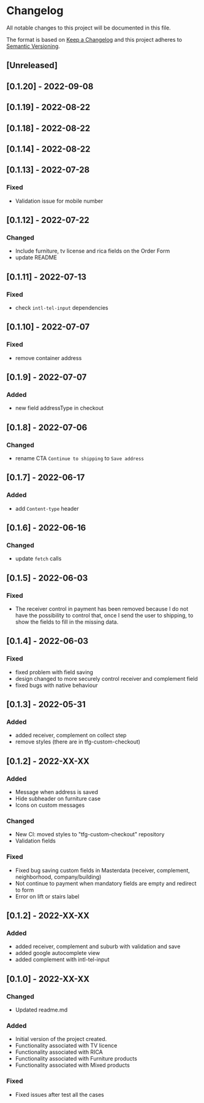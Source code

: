 # Changelog

All notable changes to this project will be documented in this file.

The format is based on [Keep a Changelog](http://keepachangelog.com/en/1.0.0/)
and this project adheres to [Semantic Versioning](http://semver.org/spec/v2.0.0.html).

## [Unreleased]

## [0.1.20] - 2022-09-08

## [0.1.19] - 2022-08-22

## [0.1.18] - 2022-08-22

## [0.1.14] - 2022-08-22
## [0.1.13] - 2022-07-28
### Fixed
- Validation issue for mobile number

## [0.1.12] - 2022-07-22
### Changed
- Include furniture, tv license and rica fields on the Order Form
- update README

## [0.1.11] - 2022-07-13
### Fixed
- check `intl-tel-input` dependencies


## [0.1.10] - 2022-07-07
### Fixed
- remove container address

## [0.1.9] - 2022-07-07
### Added
- new field addressType in checkout
## [0.1.8] - 2022-07-06
### Changed
- rename CTA `Continue to shipping` to `Save address`

## [0.1.7] - 2022-06-17
### Added
- add `Content-type` header

## [0.1.6] - 2022-06-16
### Changed
- update `fetch` calls

## [0.1.5] - 2022-06-03
### Fixed
- The receiver control in payment has been removed because I do not have the possibility to control that,
  once I send the user to shipping, to show the fields to fill in the missing data.

## [0.1.4] - 2022-06-03
### Fixed
- fixed problem with field saving
- design changed to more securely control receiver and complement field
- fixed bugs with native behaviour

## [0.1.3] - 2022-05-31
### Added
- added receiver, complement on collect step
- remove styles (there are in tfg-custom-checkout)

## [0.1.2] - 2022-XX-XX
### Added
- Message when address is saved
- Hide subheader on furniture case
- Icons on custom messages

### Changed
- New CI: moved styles to "tfg-custom-checkout" repository
- Validation fields

### Fixed
- Fixed bug saving custom fields in Masterdata (receiver, complement, neighborhood, company/building)
- Not continue to payment when mandatory fields are empty and redirect to form
- Error on lift or stairs label

## [0.1.2] - 2022-XX-XX

### Added

- added receiver, complement and suburb with validation and save
- added google autocomplete view
- added complement with intl-tel-input

## [0.1.0] - 2022-XX-XX

### Changed

- Updated readme.md

### Added

- Initial version of the project created.
- Functionality associated with TV licence
- Functionality associated with RICA
- Functionality associated with Furniture products
- Functionality associated with Mixed products

### Fixed

- Fixed issues after test all the cases
